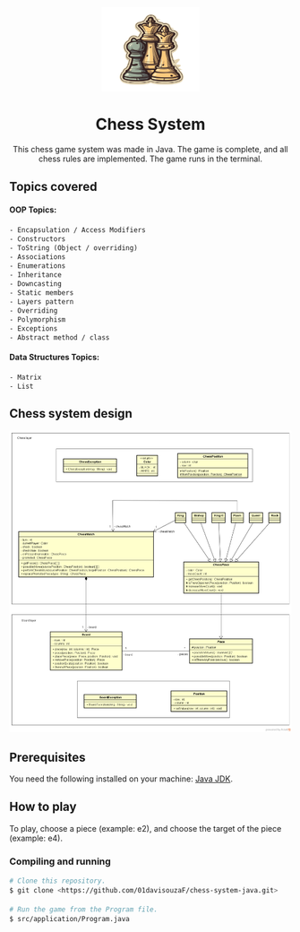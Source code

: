 <p align="center">
  <a>
    <img src="imgs/chess.png" height="150" width="175" alt="Chess picture" />
  </a>
</p>
<h1 align="center">Chess System</h1>
<p align="center">This chess game system was made in Java. The game is complete, and all chess rules are implemented. The game runs in the terminal.</p>  

## Topics covered
#### OOP Topics:
    - Encapsulation / Access Modifiers
    - Constructors
    - ToString (Object / overriding)
    - Associations
    - Enumerations
    - Inheritance
    - Downcasting
    - Static members
    - Layers pattern
    - Overriding
    - Polymorphism
    - Exceptions
    - Abstract method / class
#### Data Structures Topics:
    - Matrix
    - List

## Chess system design
<p align="center">
  <a>
    <img src="imgs/chess-system-design.png"  alt="Chess pieces picture" />
  </a>
</p>

## Prerequisites
You need the following installed on your machine: [Java JDK](https://www.oracle.com/java/technologies/downloads/).

## How to play
To play, choose a piece (example: e2), and choose the target of the piece (example: e4).

### Compiling and running

```bash
# Clone this repository.
$ git clone <https://github.com/01davisouzaF/chess-system-java.git>

# Run the game from the Program file.
$ src/application/Program.java
